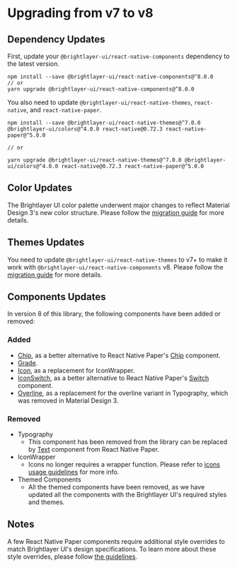 # Upgrading from v7 to v8

## Dependency Updates

First, update your `@brightlayer-ui/react-native-components` dependency to the latest version.

```shell
npm install --save @brightlayer-ui/react-native-components@^8.0.0
// or
yarn upgrade @brightlayer-ui/react-native-components@^8.0.0
```

You also need to update `@brightlayer-ui/react-native-themes`, `react-native`, and `react-native-paper`.

```shell
npm install --save @brightlayer-ui/react-native-themes@^7.0.0 @brightlayer-ui/colors@^4.0.0 react-native@0.72.3 react-native-paper@^5.0.0

// or

yarn upgrade @brightlayer-ui/react-native-themes@^7.0.0 @brightlayer-ui/colors@^4.0.0 react-native@0.72.3 react-native-paper@^5.0.0
```

## Color Updates

The Brightlayer UI color palette underwent major changes to reflect Material Design 3's new color structure. Please follow the [migration guide](https://github.com/etn-ccis/blui-colors/blob/master/README.md#migration-from-v3-to-v4) for more details.

## Themes Updates

You need to update `@brightlayer-ui/react-native-themes` to v7+ to make it work with `@brightlayer-ui/react-native-components` v8. Please follow the [migration guide](https://github.com/etn-ccis/blui-react-native-themes/blob/master/README.md#upgrading-from-version-6---7) for more details.

## Components Updates

In version 8 of this library, the following components have been added or removed:

### Added

- [Chip](./docs/Chip.md), as a better alternative to React Native Paper's [Chip](https://callstack.github.io/react-native-paper/docs/components/Chip/) component.
- [Grade](./docs/Grade.md).
- [Icon](./docs/Icons#icon-as-a-component.md), as a replacement for IconWrapper.
- [IconSwitch](./docs/IconSwitch.md), as a better alternative to React Native Paper's [Switch](https://callstack.github.io/react-native-paper/docs/components/Switch/) component.
- [Overline](./docs/Overline.md), as a replacement for the overline variant in Typography, which was removed in Material Design 3.

### Removed

- Typography
    - This component has been removed from the library can be replaced by [Text](https://callstack.github.io/react-native-paper/docs/components/Text/) component from React Native Paper.
- IconWrapper
    - Icons no longer requires a wrapper function. Please refer to [icons usage guidelines](./docs/Icons) for more info.
- Themed Components
    - All the themed components have been removed, as we have updated all the components with the Brightlayer UI's required styles and themes.

## Notes

A few React Native Paper components require additional style overrides to match Brightlayer UI's design specifications. To learn more about these style overrides, please follow [the guidelines](https://github.com/etn-ccis/blui-react-native-themes/blob/master/RNPComponents/RNPComponents.md).
